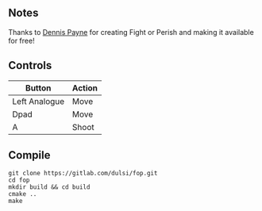 ## Notes
Thanks to [Dennis Payne](https://gitlab.com/dulsi/fop) for creating Fight or Perish and making it available for free! 
 
## Controls

| Button | Action |
|--|--| 
|Left Analogue| Move|
|Dpad| Move|
|A| Shoot|


## Compile

```shell
git clone https://gitlab.com/dulsi/fop.git
cd fop
mkdir build && cd build
cmake ..
make
```
